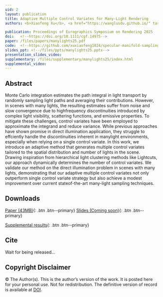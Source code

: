 ```yaml
---
uid: 2
layout: publication
title: Adaptive Multiple Control Variates for Many-Light Rendering
authors: <b>Xiaofeng Xu</b>, <a href="https://wanglusdu.github.io/" target="_blank">Lu Wang</a>

publication: Proceedings of Eurographics Symposium on Rendering 2025
doi:   <!--https://doi.org/10.1111/cgf.14975-->
paper: /files/papers/manylights25.pdf
code:  <!--https://github.com/xuxiaofeng1024/specular-manifold-sampling-spatiotemporal-reuse-->
slides_ppt: <!--/files/ppts/manylights25.pptx-->
presentation_slides_video: 
supplementary: /files/supplementary/manylights25/index.html
supplemental_video:
---
```


## Abstract

Monte Carlo integration estimates the path integral in light transport by randomly sampling light paths and averaging their contributions. However, in scenes with many lights, the resulting estimates suffer from noise and slow convergence due to highfrequency discontinuities introduced by complex light visibility, scattering functions, and emissive properties. To mitigate these challenges, control variates have been employed to approximate the integrand and reduce variance. While previous approaches have shown promise in direct illumination application, they struggle to effciently handle the discontinuities inherent in manylight environments, especially when relying on a single control variate. In this work, we introduce an adaptive method that generates multiple control variates tailored to the spatial distribution and number of lights in the scene. Drawing inspiration from hierarchical light clustering methods like Lightcuts, our approach dynamically determines the number of control variates. We validate our method on the direct illumination problem in scenes with many lights, demonstrating that our adaptive multiple control variates not only outperform single control variate strategy but also achieve a modest improvement over current stateof-the-art many-light sampling techniques.

## Downloads

[Paper (43MB)]({{page.paper}}){: .btn .btn--primary}
[Slides (Coming soon)]({{page.slides_ppt}}){: .btn .btn--primary}
<!--[Presentation slides video (45MB)]({{page.presentation_slides_video}}){: .btn .btn--primary} -->
[Supplemental results]({{page.supplementary}}){: .btn .btn--primary}
<!--[Supplemental video (629MB)]({{page.supplemental_video}}){: .btn .btn--primary}-->


<!--
**Supplemental video**

{% include video provider="google-drive" id="1D5AOObLVt2TSwxTXkRR_7s3cCYDigyrn" %}
-->

## Cite
Wait for being released...

## Copyright Disclaimer
© The Author(s). This is the author’s version of the work. It is posted here for your personal use. Not for redistribution. The definitive version of record is available at <a href="{{page.doi}}">DOI</a>.
